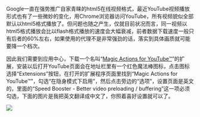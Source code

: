 Google一直在强势推广自家青睐的html5在线视频格式，最近YouTube视频播放形式也有了一些微妙的变化，用Chrome浏览器访问YouTube，所有视频貌似全部默认以html5格式播放了。但问题也随之产生，仅就目前状况而言，同一视频以html5格式播放会比以flash格式播放的速度会大幅衰减，前者数据下载速度一般只有后者的60%左右，如果使用的代理不是非常强劲的话，落实到具体画质就可能要降一个档次。

因此我们需要到应用中心，下载一个名叫“<a href="https://chrome.google.com/webstore/detail/magic-actions-for-youtube/abjcfabbhafbcdfjoecdgepllmpfceif" target="_blank">Magic Actions for YouTube™</a>”的扩展，安装以后打开YouTube页面会在地址栏里有一个红色魔法棒图标，点击图标选择“Extensions”按钮，在打开的扩展程序页面里找到“Magic Actions for YouTube™”，勾选“在隐身模式下启用”，然后点击旁边的“选项”，设置页面是英文的，里面的“Speed Booster - Better video preloading / buffering”这一项必须勾选，下面的图片是我把英文翻译成中文了，你照着喜好设置就可以了。

<img src="https://camo.githubusercontent.com/e94e8263eaa3bf3b3184db6e90ccaae3c8ebbf8a/687474703a2f2f7777332e73696e61696d672e636e2f6c617267652f3866653565336539677731656e6f39316d73356e396a3230716632343968346b2e6a7067"/>
